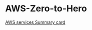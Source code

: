 # AWS-Zero-to-Hero

[AWS services Summary card](https://www.analogiescloud.com/service-summary-cards/)

